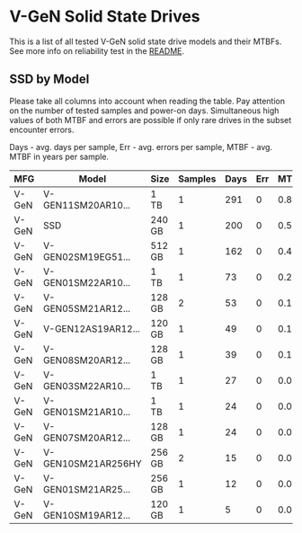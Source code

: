 V-GeN Solid State Drives
========================

This is a list of all tested V-GeN solid state drive models and their MTBFs. See
more info on reliability test in the [README](https://github.com/linuxhw/SMART).

SSD by Model
------------

Please take all columns into account when reading the table. Pay attention on the
number of tested samples and power-on days. Simultaneous high values of both MTBF
and errors are possible if only rare drives in the subset encounter errors.

Days - avg. days per sample,
Err  - avg. errors per sample,
MTBF - avg. MTBF in years per sample.

| MFG       | Model              | Size   | Samples | Days  | Err   | MTBF |
|-----------|--------------------|--------|---------|-------|-------|------|
| V-GeN     | V-GEN11SM20AR10... | 1 TB   | 1       | 291   | 0     | 0.80   |
| V-GeN     | SSD                | 240 GB | 1       | 200   | 0     | 0.55   |
| V-GeN     | V-GEN02SM19EG51... | 512 GB | 1       | 162   | 0     | 0.45   |
| V-GeN     | V-GEN01SM22AR10... | 1 TB   | 1       | 73    | 0     | 0.20   |
| V-GeN     | V-GEN05SM21AR12... | 128 GB | 2       | 53    | 0     | 0.15   |
| V-GeN     | V-GEN12AS19AR12... | 120 GB | 1       | 49    | 0     | 0.14   |
| V-GeN     | V-GEN08SM20AR12... | 128 GB | 1       | 39    | 0     | 0.11   |
| V-GeN     | V-GEN03SM22AR10... | 1 TB   | 1       | 27    | 0     | 0.08   |
| V-GeN     | V-GEN01SM21AR10... | 1 TB   | 1       | 24    | 0     | 0.07   |
| V-GeN     | V-GEN07SM20AR12... | 128 GB | 1       | 24    | 0     | 0.07   |
| V-GeN     | V-GEN10SM21AR256HY | 256 GB | 2       | 15    | 0     | 0.04   |
| V-GeN     | V-GEN01SM21AR25... | 256 GB | 1       | 12    | 0     | 0.03   |
| V-GeN     | V-GEN10SM19AR12... | 120 GB | 1       | 5     | 0     | 0.02   |
